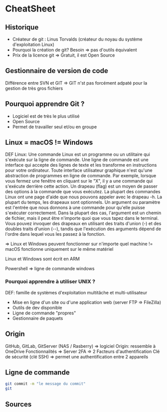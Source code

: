 # CheatSheet

## Historique
- Créateur de git : Linus Torvalds (créateur du noyau du système d'exploitation Linux)
- Pourquoi la création de git? Besoin => pas d'outils équivalent
- Prix de la licence git => Gratuit, il est Open Source

## Gestionnaire de version de code
Différence entre SVN et GIT => GIT n'st pas forcément adpaté pour la gestion de très gros fichiers

## Pourquoi apprendre Git ?
- Logiciel est de très le plus utilisé  
- Open Source
- Permet de travailler seul et/ou en groupe

## Linux = macOS != Windows
DEF Linux: Une commande Linux est un programme ou un utilitaire qui s'exécute sur la ligne de commande. Une ligne de commande est une interface qui accepte des lignes de texte et les transforme en instructions pour votre ordinateur.
Toute interface utilisateur graphique n'est qu'une abstraction de programmes en ligne de commande. Par exemple, lorsque vous fermez une fenêtre en cliquant sur le "X", il y a une commande qui s'exécute derrière cette action.
Un drapeau (flag) est un moyen de passer des options à la commande que vous exécutez. La plupart des commandes Linux ont une page d'aide que nous pouvons appeler avec le drapeau -h. La plupart du temps, les drapeaux sont optionnels.
Un argument ou paramètre est l'entrée que nous donnons à une commande pour qu'elle puisse s'exécuter correctement. Dans la plupart des cas, l'argument est un chemin de fichier, mais il peut être n'importe quoi que vous tapez dans le terminal.
Vous pouvez invoquer des drapeaux en utilisant des traits d'union (-) et des doubles traits d'union (--), tandis que l'exécution des arguments dépend de l'ordre dans lequel vous les passez à la fonction.

=> Linux et Windows peuvent fonctionner sur n'importe quel machine != macOS fonctionne uniquement sur le même matériel

Linux et Windows sont écrit en ARM

Powershell => ligne de commande windows

### Pourquoi apprendre à utiliser UNIX ?
DEF:  famille de systèmes d'exploitation multitâche et multi-utilisateur
- Mise en ligne d'un site ou d'une application web (server FTP => FileZilla)
- Outils de dev disponible
- Ligne de commande "propres"
- Gestionnaire de paquets

## Origin
GitHub, GitLab, GitServer (NAS / Rasberry) => logiciel
Origin: ressemble à OneDrive
Fonctionnalités => Server
2FA => 2 Facteurs d'authentification
Clé de sécurité (clé SSH) ⇒ permet une authentification entre 2 appareils

## Ligne de commande

``` bash 
git commit -m "le message du commit"
git 

```

## Sources
